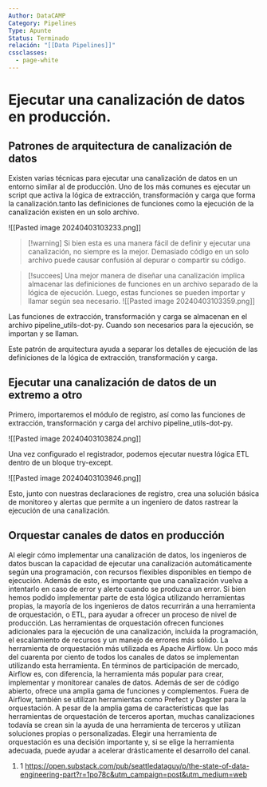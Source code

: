 ```yaml
---
Author: DataCAMP
Category: Pipelines
Type: Apunte
Status: Terminado
relación: "[[Data Pipelines]]"
cssclasses:
  - page-white
---
```



# Ejecutar una canalización de datos en producción.



## Patrones de arquitectura de canalización de datos


Existen varias técnicas para ejecutar una canalización de datos en un entorno similar al de producción. 
Uno de los más comunes es ejecutar un script que activa la lógica de extracción, transformación y carga que forma la canalización.tanto las definiciones de funciones como la ejecución de la canalización existen en un solo archivo. 

![[Pasted image 20240403103233.png]]

>[!warning] Si bien esta es una manera fácil de definir y ejecutar una canalización, no siempre es la mejor. 
>Demasiado código en un solo archivo puede causar confusión al depurar o compartir su código.

>[!succees] 
 Una mejor manera de diseñar una canalización implica almacenar las definiciones de funciones en un archivo separado de la lógica de ejecución. Luego, estas funciones se pueden importar y llamar según sea necesario.
 ![[Pasted image 20240403103359.png]]
 
  Las funciones de extracción, transformación y carga se almacenan en el archivo pipeline_utils-dot-py. Cuando son necesarios para la ejecución, se importan y se llaman.  
  
Este patrón de arquitectura ayuda a separar los detalles de ejecución de las definiciones de la lógica de extracción, transformación y carga.

## Ejecutar una canalización de datos de un extremo a otro



 Primero, importaremos el módulo de registro, así como las funciones de extracción, transformación y carga del archivo pipeline_utils-dot-py.
 
  ![[Pasted image 20240403103824.png]]
  
  Una vez configurado el registrador, podemos ejecutar nuestra lógica ETL dentro de un bloque try-except.

  ![[Pasted image 20240403103946.png]]
   
Esto, junto con nuestras declaraciones de registro, crea una solución básica de monitoreo y alertas que permite a un ingeniero de datos rastrear la ejecución de una canalización. 

## Orquestar canales de datos en producción


Al elegir cómo implementar una canalización de datos, los ingenieros de datos buscan la capacidad de ejecutar una canalización automáticamente según una programación, con recursos flexibles disponibles en tiempo de ejecución. Además de esto, es importante que una canalización vuelva a intentarlo en caso de error y alerte cuando se produzca un error. Si bien hemos podido implementar parte de esta lógica utilizando herramientas propias, la mayoría de los ingenieros de datos recurrirán a una herramienta de orquestación, o ETL, para ayudar a ofrecer un proceso de nivel de producción. Las herramientas de orquestación ofrecen funciones adicionales para la ejecución de una canalización, incluida la programación, el escalamiento de recursos y un manejo de errores más sólido. La herramienta de orquestación más utilizada es Apache Airflow. Un poco más del cuarenta por ciento de todos los canales de datos se implementan utilizando esta herramienta. En términos de participación de mercado, Airflow es, con diferencia, la herramienta más popular para crear, implementar y monitorear canales de datos. Además de ser de código abierto, ofrece una amplia gama de funciones y complementos. Fuera de Airflow, también se utilizan herramientas como Prefect y Dagster para la orquestación. A pesar de la amplia gama de características que las herramientas de orquestación de terceros aportan, muchas canalizaciones todavía se crean sin la ayuda de una herramienta de terceros y utilizan soluciones propias o personalizadas. Elegir una herramienta de orquestación es una decisión importante y, si se elige la herramienta adecuada, puede ayudar a acelerar drásticamente el desarrollo del canal.

1. 1 https://open.substack.com/pub/seattledataguy/p/the-state-of-data-engineering-part?r=1po78c&utm_campaign=post&utm_medium=web